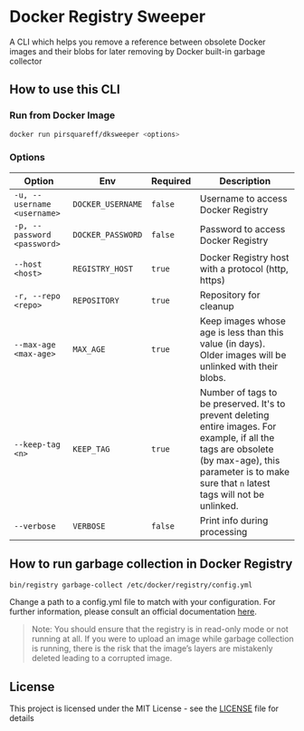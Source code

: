 # Docker Registry Sweeper

A CLI which helps you remove a reference between obsolete Docker images and their blobs for later removing by Docker built-in garbage collector

## How to use this CLI
### Run from Docker Image
```bash
docker run pirsquareff/dksweeper <options>
```

### Options
| Option 	| Env | Required | Description 	|
|-----------------------------	|----- |-----  |-------------------------------------------------------------------------------------------------------	|
| ``-u, --username <username>`` 	| ``DOCKER_USERNAME`` | ``false`` | Username to access Docker Registry 	|
| ``-p, --password <password>``	| ``DOCKER_PASSWORD`` | ``false`` | Password to access Docker Registry 	|
| ``--host <host>`` 	| ``REGISTRY_HOST`` | ``true`` | Docker Registry host with a protocol (http, https) 	|
| ``-r, --repo <repo>`` 	| ``REPOSITORY`` | ``true`` | Repository for cleanup 	|
| ``--max-age <max-age>`` 	| ``MAX_AGE`` | ``true`` | Keep images whose age is less than this value (in days). Older images will be unlinked with their blobs. 	|
| ``--keep-tag <n>`` 	| ``KEEP_TAG`` | ``true`` | Number of tags to be preserved. It's to prevent deleting entire images. For example, if all the tags are obsolete (by max-age), this parameter is to make sure that ``n`` latest tags will not be unlinked. 	|
| ``--verbose`` 	| ``VERBOSE`` | ``false`` | Print info during processing 	|


## How to run garbage collection in Docker Registry
```bash
bin/registry garbage-collect /etc/docker/registry/config.yml
```

Change a path to a config.yml file to match with your configuration. For further information, please consult an official documentation [here](https://docs.docker.com/registry/garbage-collection/).

> Note: You should ensure that the registry is in read-only mode or not running at all. If you were to upload an image while garbage collection is running, there is the risk that the image’s layers are mistakenly deleted leading to a corrupted image.

## License

This project is licensed under the MIT License - see the [LICENSE](LICENSE) file for details
